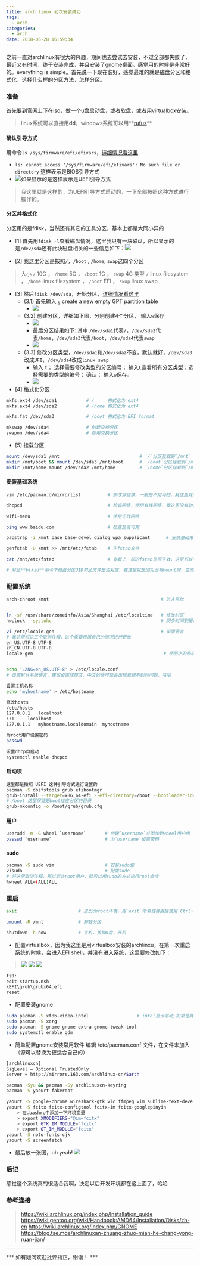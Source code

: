 ```yaml
---
title: arch linux 初次安装成功
tags:
  - arch
categories:
  - arch
date: 2018-06-28 16:59:34
---
```


之前一直对archlinux有很大的兴趣，期间也去尝试去安装，不过全部都失败了，最近又有时间，终于安装完成，并且安装了gnome桌面。感觉用的时候是非常好的。everything is simple。首先说一下现在装好，感觉最难的就是磁盘分区和格式化，选择什么样的分区方法，怎样分区。

<!-- more -->

### 准备
首先要到官网上下在[iso](https://www.archlinux.org/download/)，做一个u盘启动盘，或者软盘，或者用virtualbox安装。
> linux系统可以直接用**dd**，windows系统可以用**[rufus](https://rufus.akeo.ie/)**

#### 确认引导方式
用命令`ls /sys/firmware/efi/efivars`，[详细情况看这里](https://wiki.archlinux.org/index.php/GRUB)
* `ls: cannot access '/sys/firmware/efi/efivars': No such file or directory` 这样表示是BIOS引导方式
* ![](https://ws1.sinaimg.cn/large/c11fed42gy1fsqorm8bw7j20me0j0ab0.jpg)如果显示的是这样表示是UEFI引导方式
> 我这里就是这样的，为UEFI引导方式启动的，一下全部按照这种方式进行操作的。

#### 分区并格式化
分区用的是fdisk，当然还有其它的工具分区，基本上都是大同小异的
+ [1] 首先用`fdisk -l`查看磁盘情况，这里我只有一块磁盘，所以显示的是`/dev/sda`还有此块磁盘相关的一些信息如下：![](https://ws1.sinaimg.cn/large/c11fed42gy1fsqp2v1xpyj20e004ydfq.jpg)

+ [2] 我这里分区是按照`/`，`/boot` , `/home`, `swap`这四个分区
> 大小 `/` 10G ， `/home` 5G ， `/boot` 1G ， `swap` 4G
> 类型  `/` linux filesystem ， `/home` linux filesystem ，  `/boot` EFI ，  `swap` linux swap

+  [3] 然后`fdisk /dev/sda`，开始分区，[详细情况看这里](https://wiki.archlinux.org/index.php/Fdisk)
    - (3.1) 首先输入 `g` create a new empty GPT partition table
        * ![](https://ws1.sinaimg.cn/large/c11fed42gy1fsqpc1ikvsj20gx01gq2p.jpg)
    - (3.2) 创建分区，详细如下图，分别创建4个分区， 输入`w`保存
        * ![](https://ws1.sinaimg.cn/large/c11fed42gy1fsqpk87oylj20io02z0sk.jpg)
        * 最后分区结果如下: 其中 `/dev/sda1`代表`/`，`/dev/sda2`代表`/home`，`/dev/sda3`代表`/boot`，`/dev/sda4`代表`swap`
        * ![](https://ws1.sinaimg.cn/large/c11fed42gy1fsqple6avrj20eg069jrc.jpg)
    - (3.3) 修改分区类型，`/dev/sda1`和`/dev/sda2`不变，默认就好，`/dev/sda3`改成`UFI`，`/dev/sda4`改成`linux swap`
        * 输入 `t`； 选择需要修改类型的分区编号； 输入`L`查看所有分区类型；选择需要的类型的编号； 确认； 输入`w`保存。
        * ![](https://ws1.sinaimg.cn/large/c11fed42gy1fsqpwlcfj9j20er064glk.jpg)
+ [4] 格式化分区
```bash
mkfs.ext4 /dev/sda1           # /     格式化为 ext4
mkfs.ext4 /dev/sda2           # /home 格式化为 ext4

mkfs.fat /dev/sda3            # /boot 格式化为 EFI format

mkswap /dev/sda4              # 创建交换分区
swapon /dev/sda4              # 启用交换分区
```
+ [5] 挂载分区
```bash
mount /dev/sda1 /mnt                              # `/`分区挂载到`/mnt`
mkdir /mnt/boot && mount /dev/sda3 /mnt/boot      # `/boot`分区挂载到`/mnt/boot`
mkdir /mnt/home mount /dev/sda2 /mnt/home         # `/home`分区挂载到`/mnt/home`
```

####  安装基础系统
```bash
vim /etc/pacman.d/mirrorlist          # 修改源镜像，一般是不用动的，我这里就是默认的

dhcpcd                                # 检查网络，使用有线网络，我这里没有动，网络自动已经连接好了

wifi-menu                             # 使用无线网络

ping www.baidu.com                    # 检查是否可用

pacstrap -i /mnt base base-devel dialog wpa_supplicant      # 安装基础系统，这个可能要花费一些时间，和网速有关

genfstab -U /mnt >> /mnt/etc/fstab    # 生fstab文件

cat /mnt/etc/fstab                    # 查看上一部的fstab是否生效，这里可以看到，每一个分区的情况

# 对比**blkid**命令下硬盘分区UID和此文件是否对应，我这里就是因为没有mount好，生成的fstab也不对，导致安装完成无法启动

```

### 配置系统
```bash
arch-chroot /mnt                                          # 进入系统


ln -sf /usr/share/zoneinfo/Asia/Shanghai /etc/localtime   # 修改时区
hwclock --systohc                                         # 同步时间到硬件

vi /etc/locale.gen                                        # 设置语言
# 我这里将这三个取消注释，这个需要根据自己的情况进行更改
en_US.UTF-8 UTF-8
zh_CN.UTF-8 UTF-8
locale-gen                                                 # 使刚才的修改生效


echo 'LANG=en_US.UTF-8' > /etc/locale.conf
# 设置默认系统语言，建议设置成英文，中文的话可能会出现意想不到的问题，哈哈

设置主机名称
echo 'myhostname' > /etc/hostname

修改hosts
/etc/hosts
127.0.0.1   localhost
::1     localhost
127.0.1.1   myhostname.localdomain  myhostname

为root用户设置密码
passwd

设置dhcp自启动
systemctl enable dhcpcd
```

#### 启动项
```bash
这里都是按照 UEFI 这种引导方式进行设置的
pacman -S dosfstools grub efibootmgr
grub-install --target=x86_64-efi --efi-directory=/boot --bootloader-id=grub
# /boot 这里保证是boot挂在分区的目录
grub-mkconfig -o /boot/grub/grub.cfg
```

#### 用户
```bash
useradd -m -G wheel `username`       # 创建`username`并添加到wheel用户组
passwd `username`                    # 为`username`设置密码
```

#### sudo
```bash
pacman -S sudo vim                   # 安装sudo包
visudo                               # 配置sudo
# 将这里取消注释，那以后非root用户，就可以用sudo的方式执行root命令
%wheel ALL=(ALL)ALL
```

### 重启
```bash
exit                       # 退出chroot环境，用`exit`命令或者直接使用`Ctrl+d`快捷键

umount -R /mnt             # 卸载分区

shutdown -h now            # 关机，拔掉U盘，开机

```

* 配置virtualbox，因为我这里是用virtualbox安装的archlinxu，在第一次重启系统的时候，会进入EFI shell，并没有进入系统，这里要修改如下：
> ![](https://ws1.sinaimg.cn/large/c11fed42gy1fsr24xtp5pj20iq0b7q30.jpg)
> ![](https://ws1.sinaimg.cn/large/c11fed42gy1fsr27494o9j20fw04hweb.jpg)
> ![](https://ws1.sinaimg.cn/large/c11fed42gy1fsr29cwtmrj20iu02zjr5.jpg)
```bash
fs0:
edit startup.nsh
\EFI\grub\grubx64.efi
reset
```

* 配置安装gnome
```bash
sudo pacman -S xf86-video-intel                  # intel显卡驱动,如果是其它的需要安装对应的驱动
sudo pacman -S xorg
sudo pacman -S gnome gnome-extra gnome-tweak-tool
sudo systemctl enable gdm
```

* 简单配置gnome安装常用软件
编辑 /etc/pacman.conf 文件，在文件末加入（源可以替换为更适合自己的）
```bash
[archlinuxcn]
SigLevel = Optional TrustedOnly
Server = http://mirrors.163.com/archlinux-cn/$arch

pacman -Syu && pacman -Sy archlinuxcn-keyring                           # 更新
pacman -S yaourt fakeroot                                               # 安装yaourt用于构建

yaourt -S google-chrome wireshark-gtk vlc ffmpeg vim sublime-text-deve tcpdump
yaourt -S fcitx fcitx-configtool fcitx-im fcitx-googlepinyin            # 中文输入法
    > 在.bashrc中添加一下环境变量
    > export XMODIFIERS="@im=fcitx"
    > export GTK_IM_MODULE="fcitx"
    > export QT_IM_MODULE="fcitx"
yaourt -S noto-fonts-cjk                                                # 中文字体
yaourt -S screenfetch                                                   # 一个shell脚本
```
* 最后放一张图，oh yeah!
![](https://ws1.sinaimg.cn/large/c11fed42gy1fsqzpcluv6j20k308g3zg.jpg)

### 后记
感觉这个系统真的很适合我啊，决定以后开发环境都在这上面了，哈哈
### 参考连接
> https://wiki.archlinux.org/index.php/Installation_guide
> https://wiki.gentoo.org/wiki/Handbook:AMD64/Installation/Disks/zh-cn
> https://wiki.archlinux.org/index.php/GNOME
> https://blog.tse.moe/archlinuxan-zhuang-zhuo-mian-he-chang-yong-ruan-jian/

---

*** 如有疑问欢迎批评指正，谢谢！ ***
